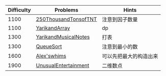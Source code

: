 | Difficulty | Problems | Hints |
|------------|------------|-----------|
| 1100 | [250ThousandTonsofTNT](https://codeforces.com/contest/1899/problem/B) | 注意到因子数量 |
| 1100 | [YarikandArray](https://codeforces.com/contest/1899/problem/C) | dp |
| 1300 | [YarikandMusicalNotes](https://codeforces.com/contest/1899/problem/D) | 打表 |
| 1300 | [QueueSort](https://codeforces.com/contest/1899/problem/E) | 注意到最小的数 |
| 1600 | [Alex'swhims](https://codeforces.com/contest/1899/problem/F) | 可以先把最大的构造出来 |
| 1900 | [UnusualEntertainment](https://codeforces.com/contest/1899/problem/G) | 二维数点 |
